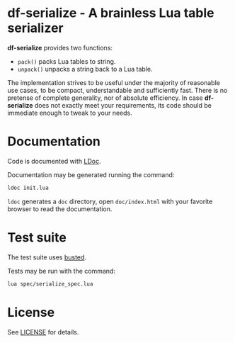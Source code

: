 df-serialize - A brainless Lua table serializer
============================================

**df-serialize** provides two functions:

* `pack()` packs Lua tables to string.
* `unpack()` unpacks a string back to a Lua table.

The implementation strives to be useful under the majority of reasonable use cases,
to be compact, understandable and sufficiently fast.
There is no pretense of complete generality, nor of absolute efficiency.
In case **df-serialize** does not exactly meet your requirements, its code
should be immediate enough to tweak to your needs.

Documentation
=============

Code is documented with [LDoc](https://github.com/lunarmodules/LDoc).

Documentation may be generated running the command:

```sh
ldoc init.lua
```

`ldoc` generates a `doc` directory, open `doc/index.html`
with your favorite browser to read the documentation.


Test suite
==========

The test suite uses [busted](https://olivinelabs.com/busted/).

Tests may be run with the command:

```sh
lua spec/serialize_spec.lua
```

License
=======

See [LICENSE](LICENSE) for details.
